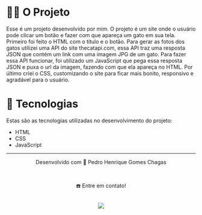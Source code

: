 # 👷🏻 O Projeto
Esse é um projeto desenvolvido por mim. O projeto é um site onde o usuário pode clicar um botão e fazer com que apareça um gato em sua tela. Primeiro foi feito o HTML com o título e o botão. Para gerar as fotos dos gatos utilizei uma API do site thecatapi.com, essa API traz uma resposta JSON que contém um link com uma imagem JPG de um gato. Para fazer essa API funcionar, foi utilizado um JavaScript que pega essa resposta JSON e puxa o url da imagem, fazendo com que ela apareça no HTML. Por último criei o CSS, customizando o site para ficar mais bonito, responsivo e agradável para o usuário.

# 🚀 Tecnologias
Estas são as tecnologias utilizadas no desenvolvimento do projeto:
- HTML
- CSS
- JavaScript

________________________________________________________________________________________________________________________________________________________________________________
<div align="center">
  <p>Desenvolvido com 💙 Pedro Henrique Gomes Chagas</p> <br>
  <p>☎️ Entre em contato!<p> <br>
  <a display="flex" text-align="center" href="https://www.linkedin.com/in/pedrogchagas/" target="_blank"><img src="https://img.shields.io/badge/-LinkedIn-%230077B5?style=for-the-badge&logo=linkedin&logoColor=white" target="_blank"></a> 
</div>

